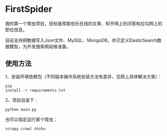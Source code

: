 # FirstSpider
 我的第一个爬虫项目，目标是爬取伯乐在线的文章、知乎网上的问答和拉勾网上的职位信息。
 
 目前支持把数据写入Json文件、MySQL、MongoDB，并已定义ElasticSearch数据模型，为开发搜索网站做准备。
 
 
 
 
 
 
 ## 使用方法
  1、安装环境依赖包（不同版本操作系统安装方法有差异，见网上具体解决方案）：<pre><code>pip install -r requirements.txt</code></pre>
  2、项目目录下：<pre><code>python main.py</code></pre>
  也可以指定运行某个爬虫：
  <pre><code>scrapy crawl zhihu</code></pre>
